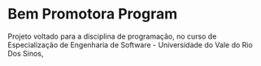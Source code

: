 # Bem Promotora Program

Projeto voltado para a disciplina de programação, no curso de Especialização de Engenharia de Software - Universidade do Vale do Rio Dos Sinos, 